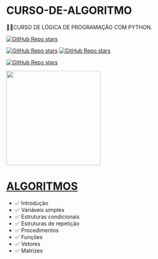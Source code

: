 # CURSO-DE-ALGORITMO
👨‍⚖️CURSO DE LÓGICA DE PROGRAMAÇÃO COM PYTHON.

[![GitHub Repo stars](https://img.shields.io/badge/VILHALVA-GITHUB-03A9F4?logo=github)](https://github.com/VILHALVA) <br>

[![GitHub Repo stars](https://img.shields.io/badge/CURSO%20EM%20VIDEO-YOUTUBE-03A9F4?logo=youtube)](https://www.youtube.com/@CursoemVideo) 
[![GitHub Repo stars](https://img.shields.io/badge/CURSO%20EM%20VIDEO-GITHUB-03A9F4?logo=github)](https://github.com/cursoemvideo)
<br>

[![GitHub Repo stars](https://img.shields.io/badge/CURSO%20COMPRETO-CANAL-03A9F4?logo=youtube)](https://youtube.com/playlist?list=PLHz_AreHm4dmSj0MHol_aoNYCSGFqvfXV)

<img src="https://www.politize.com.br/wp-content/uploads/2022/03/Criac%CC%A7a%CC%83o-de-destaques-3-1.png" align="center" width="250"> <br>

# [ALGORITMOS](https://youtube.com/playlist?list=PLHz_AreHm4dmSj0MHol_aoNYCSGFqvfXV)
* ✅ Introdução
* ✅ Variáveis simples
* ✅ Estruturas condicionais
* ✅ Estruturas de repetição
* ✅ Procedimentos
* ✅ Funções
* ✅ Vetores
* ✅ Matrizes


